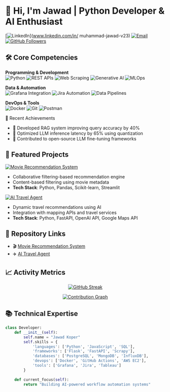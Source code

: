# 👋 Hi, I'm Jawad | Python Developer & AI Enthusiast

[![LinkedIn](https://img.shields.io/badge/LinkedIn-Connect-%230A66C2?style=flat-square&logo=linkedin)](www.linkedin.com/in/
muhammad-jawad-v23)
[![Email](https://img.shields.io/badge/Email-Contact%20Me-%23EA4335?style=flat-square&logo=gmail)](mailto:jawad.koper@gmail.com)
[![GitHub Followers](https://img.shields.io/github/followers/jawad097?label=Follow&style=social)](https://github.com/jawad097)

## 🛠️ Core Competencies

**Programming & Development**  
![Python](https://img.shields.io/badge/Python-Expert-%233776AB?logo=python)
![REST APIs](https://img.shields.io/badge/REST_API-Development-%2300B4D8?logo=fastapi)
![Web Scraping](https://img.shields.io/badge/Web_Scraping-Advanced-%23007ACC?logo=python)
![Generative AI](https://img.shields.io/badge/Gen_AI-LLMs/%20RAG-%2300B4D8?logo=openai)
![MLOps](https://img.shields.io/badge/MLOps-Kubeflow/%20MLflow-%23FF6F00?logo=python)

**Data & Automation**  
![Grafana Integration](https://img.shields.io/badge/Grafana-Dashboarding-%23F46800?logo=grafana)
![Jira Automation](https://img.shields.io/badge/Jira-Integration-%230052CC?logo=jira)
![Data Pipelines](https://img.shields.io/badge/ETL-Pipelines-%23FF6F00?logo=apachespark)

**DevOps & Tools**  
![Docker](https://img.shields.io/badge/Docker-Containerization-%232496ED?logo=docker)
![Git](https://img.shields.io/badge/Git-Version_Control-%23F05032?logo=git)
![Postman](https://img.shields.io/badge/Postman-API_Testing-%23FF6C37?logo=postman)

🌟 Recent Achievements
- 🧠 Developed RAG system improving query accuracy by 40%
- 🤖 Optimized LLM inference latency by 65% using quantization
- 📜 Contributed to open-source LLM fine-tuning frameworks
## 🚀 Featured Projects

[![Movie Recommendation System](https://github-readme-stats.vercel.app/api/pin/?username=jawad097&repo=Movie-Recommendation-System&theme=dark)](https://github.com/jawad097/Movie-Recommendation-System)
- Collaborative filtering-based recommendation engine
- Content-based filtering using movie metadata
- **Tech Stack**: Python, Pandas, Scikit-learn, Streamlit

[![AI Travel Agent](https://github-readme-stats.vercel.app/api/pin/?username=jawad097&repo=AI-Travel-Agent&theme=dark)](https://github.com/jawad097/AI-Travel-Agent)
- Dynamic travel recommendations using AI
- Integration with mapping APIs and travel services
- **Tech Stack**: Python, FastAPI, OpenAI API, Google Maps API

## 🔗 Repository Links
- 🎬 [Movie Recommendation System](https://github.com/jawad097/Movie-Recommendation-System)
- ✈️ [AI Travel Agent](https://github.com/jawad097/AI-Travel-Agent)

## 📈 Activity Metrics

<div align="center">

[![GitHub Streak](https://streak-stats.demolab.com/?user=jawad097&theme=dark)](https://git.io/streak-stats)

[![Contribution Graph](https://activity-graph.herokuapp.com/graph?username=jawad097&theme=react-dark&hide_border=true)](https://github.com/jawad097)

</div>

## 📚 Technical Expertise

```python
class Developer:
    def __init__(self):
        self.name = "Jawad Koper"
        self.skills = {
            'languages': ['Python', 'JavaScript', 'SQL'],
            'frameworks': ['Flask', 'FastAPI', 'Scrapy'],
            'databases': ['PostgreSQL', 'MongoDB', 'InfluxDB'],
            'devops': ['Docker', 'GitHub Actions', 'AWS EC2'],
            'tools': ['Grafana', 'Jira', 'Tableau']
        }
    
    def current_focus(self):
        return "Building AI-powered workflow automation systems"
